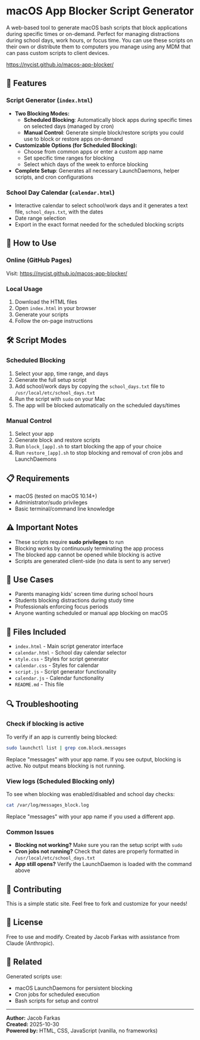 # macOS App Blocker Script Generator

A web-based tool to generate macOS bash scripts that block applications during specific times or on-demand. Perfect for managing distractions during school days, work hours, or focus time. You can use these scripts on their own or distribute them to computers you manage using any MDM that can pass custom scripts to client devices.

https://nycist.github.io/macos-app-blocker/

## 🚀 Features

### Script Generator (`index.html`)
- **Two Blocking Modes:**
  - **Scheduled Blocking**: Automatically block apps during specific times on selected days (managed by cron)
  - **Manual Control**: Generate simple block/restore scripts you could use to block or restore apps on-demand
- **Customizable Options (for Scheduled Blocking):**
  - Choose from common apps or enter a custom app name
  - Set specific time ranges for blocking
  - Select which days of the week to enforce blocking
- **Complete Setup**: Generates all necessary LaunchDaemons, helper scripts, and cron configurations

### School Day Calendar (`calendar.html`)
- Interactive calendar to select school/work days and it generates a text file, `school_days.txt`, with the dates
- Date range selection
- Export in the exact format needed for the scheduled blocking scripts

## 📖 How to Use

### Online (GitHub Pages)
Visit: https://nycist.github.io/macos-app-blocker/

### Local Usage
1. Download the HTML files
2. Open `index.html` in your browser
3. Generate your scripts
4. Follow the on-page instructions

## 🛠️ Script Modes

### Scheduled Blocking
1. Select your app, time range, and days
2. Generate the full setup script
3. Add school/work days by copying the `school_days.txt` file to `/usr/local/etc/school_days.txt`
4. Run the script with `sudo` on your Mac
5. The app will be blocked automatically on the scheduled days/times

### Manual Control
1. Select your app
2. Generate block and restore scripts
3. Run `block_[app].sh` to start blocking the app of your choice
4. Run `restore_[app].sh` to stop blocking and removal of cron jobs and LaunchDaemons

## 📋 Requirements

- macOS (tested on macOS 10.14+)
- Administrator/sudo privileges
- Basic terminal/command line knowledge

## ⚠️ Important Notes

- These scripts require **sudo privileges** to run
- Blocking works by continuously terminating the app process
- The blocked app cannot be opened while blocking is active
- Scripts are generated client-side (no data is sent to any server)

## 🎯 Use Cases

- Parents managing kids' screen time during school hours
- Students blocking distractions during study time
- Professionals enforcing focus periods
- Anyone wanting scheduled or manual app blocking on macOS

## 📝 Files Included

- `index.html` - Main script generator interface
- `calendar.html` - School day calendar selector
- `style.css` - Styles for script generator
- `calendar.css` - Styles for calendar
- `script.js` - Script generator functionality
- `calendar.js` - Calendar functionality
- `README.md` - This file

## 🔍 Troubleshooting

### Check if blocking is active
To verify if an app is currently being blocked:
```bash
sudo launchctl list | grep com.block.messages
```
Replace "messages" with your app name. If you see output, blocking is active. No output means blocking is not running.

### View logs (Scheduled Blocking only)
To see when blocking was enabled/disabled and school day checks:
```bash
cat /var/log/messages_block.log
```
Replace "messages" with your app name if you used a different app.

### Common Issues
- **Blocking not working?** Make sure you ran the setup script with `sudo`
- **Cron jobs not running?** Check that dates are properly formatted in `/usr/local/etc/school_days.txt`
- **App still opens?** Verify the LaunchDaemon is loaded with the command above

## 🤝 Contributing

This is a simple static site. Feel free to fork and customize for your needs!

## 📜 License

Free to use and modify. Created by Jacob Farkas with assistance from Claude (Anthropic).

## 🔗 Related

Generated scripts use:
- macOS LaunchDaemons for persistent blocking
- Cron jobs for scheduled execution
- Bash scripts for setup and control

---

**Author:** Jacob Farkas  
**Created:** 2025-10-30  
**Powered by:** HTML, CSS, JavaScript (vanilla, no frameworks)

